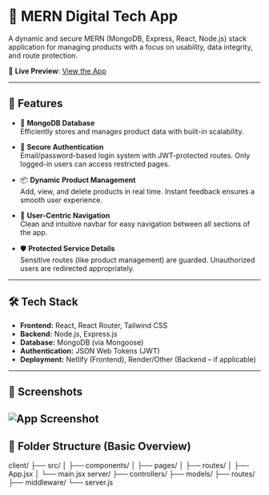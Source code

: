 # 🛒 MERN Digital Tech App

A dynamic and secure MERN (MongoDB, Express, React, Node.js) stack application for managing products with a focus on usability, data integrity, and route protection.

🔗 **Live Preview**: [View the App](https://65c9251bcd4bfb58dd306f73--joyful-melba-507ba4.netlify.app/)

---

## 🚀 Features

- 🔹 **MongoDB Database**  
  Efficiently stores and manages product data with built-in scalability.

- 🔐 **Secure Authentication**  
  Email/password-based login system with JWT-protected routes. Only logged-in users can access restricted pages.

- 📦 **Dynamic Product Management**  
  Add, view, and delete products in real time. Instant feedback ensures a smooth user experience.

- 🧭 **User-Centric Navigation**  
  Clean and intuitive navbar for easy navigation between all sections of the app.

- 🛡️ **Protected Service Details**  
  Sensitive routes (like product management) are guarded. Unauthorized users are redirected appropriately.

---

## 🛠️ Tech Stack

- **Frontend:** React, React Router, Tailwind CSS
- **Backend:** Node.js, Express.js
- **Database:** MongoDB (via Mongoose)
- **Authentication:** JSON Web Tokens (JWT)
- **Deployment:** Netlify (Frontend), Render/Other (Backend – if applicable)

---

## 📸 Screenshots

![App Screenshot](https://i.ibb.co/M57hSWK7/a-10.png)
---

## 📂 Folder Structure (Basic Overview)

client/
├── src/
│ ├── components/
│ ├── pages/
│ ├── routes/
│ ├── App.jsx
│ └── main.jsx
server/
├── controllers/
├── models/
├── routes/
├── middleware/
└── server.js



